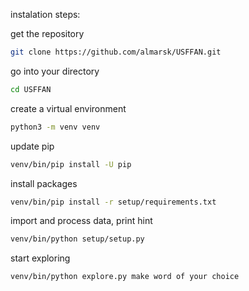 instalation steps:

get the repository
```sh
git clone https://github.com/almarsk/USFFAN.git
```
go into your directory
```sh
cd USFFAN
```
create a virtual environment
```sh
python3 -m venv venv
```
update pip
```sh
venv/bin/pip install -U pip
```
install packages
```sh
venv/bin/pip install -r setup/requirements.txt
```
import and process data, print hint
```sh
venv/bin/python setup/setup.py
```
start exploring
```sh
venv/bin/python explore.py make word of your choice
```
